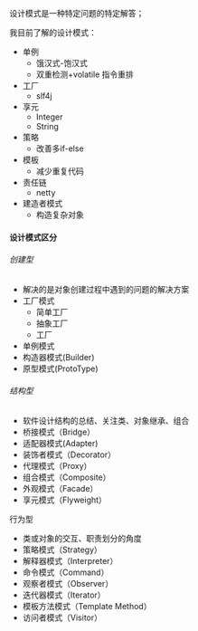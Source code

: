 设计模式是一种特定问题的特定解答；







我目前了解的设计模式：

- 单例
  - 饿汉式-饱汉式
  - 双重检测+volatile 指令重排
- 工厂
  - slf4j
- 享元
  - Integer
  - String
- 策略
  - 改善多if-else
- 模板
  - 减少重复代码
- 责任链
  - netty
- 建造者模式
  - 构造复杂对象





#### 设计模式区分

###### 创建型

- 解决的是对象创建过程中遇到的问题的解决方案
- 工厂模式
  - 简单工厂
  - 抽象工厂
  - 工厂
- 单例模式
- 构造器模式(Builder)
- 原型模式(ProtoType)



###### 结构型

- 软件设计结构的总结、关注类、对象继承、组合
- 桥接模式（Bridge）
- 适配器模式(Adapter)
- 装饰者模式（Decorator）
- 代理模式（Proxy）
- 组合模式（Composite）
- 外观模式（Facade）
- 享元模式（Flyweight）



行为型

- 类或对象的交互、职责划分的角度
- 策略模式（Strategy）
- 解释器模式（Interpreter）
- 命令模式（Command）
- 观察者模式（Observer）
- 迭代器模式（Iterator）
- 模板方法模式（Template Method）
- 访问者模式（Visitor）







